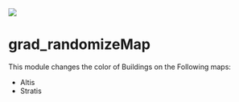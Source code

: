<img src="https://imgur.com/V2xXenb">

# grad_randomizeMap

This module changes the color of Buildings on the Following maps:
- Altis 
- Stratis
